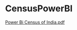 # CensusPowerBI
[Power Bi Census of India.pdf](https://github.com/DeepDaw/CensusPowerBI/files/12610507/Power.Bi.Census.of.India.pdf)

